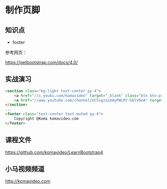 制作页脚
========

## 知识点

* footer

参考网页：

https://getbootstrap.com/docs/4.0/

## 实战演习

~~~html
<section class="bg-light text-center py-4">
    <a href="//i.youku.com/komavideo" target="_blank" class="btn btn-primary btn-lg">优酷频道</a>
    <a href="//www.youtube.com/channel/UC5sgzai6AyPWLM7-hblV9oA" target="_blank" class="btn btn-danger btn-lg">Youtube频道</a>
</section>
...
<footer class="text-center text-muted py-4">
    Copyright @Koma komavideo.com
</footer>
~~~

## 课程文件

https://github.com/komavideo/LearnBootstrap4

## 小马视频频道

http://komavideo.com
